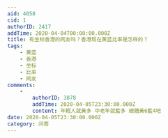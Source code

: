 ```yaml
---
aid: 4058
cid: 1
authorID: 2417
addTime: 2020-04-04T00:00:00.000Z
title: 有坐标香港的网友吗？香港现在黄蓝比率是怎样的？
tags:
    - 黄蓝
    - 香港
    - 坐标
    - 比率
    - 网友
comments:
    -
        authorID: 3878
        addTime: 2020-04-05T23:30:00.000Z
        content: 年輕人就黃多 中老年就藍多 總體黃6藍4吧
date: 2020-04-05T23:30:00.000Z
category: 问答
---
```



